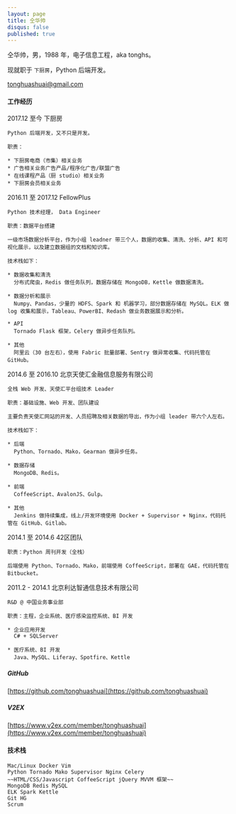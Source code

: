 ```yaml
---
layout: page
title: 仝华帅
disqus: false
published: true
---
```


仝华帅，男，1988 年，电子信息工程，aka tonghs。

现就职于 `下厨房`，Python 后端开发。

[tonghuashuai@gmail.com](mailto:tonghuashuai#gmail.com)

####     
#### 工作经历

2017.12 至今 下厨房 

    Python 后端开发，又不只是开发。

    职责：

    * 下厨房电商（市集）相关业务
    * 广告相关业务广告产品/程序化广告/联盟广告
    * 在线课程产品（厨 studio）相关业务
    * 下厨房会员相关业务


2016.11 至 2017.12 FellowPlus 

    Python 技术经理， Data Engineer

    职责：数据平台搭建
    
    一级市场数据分析平台，作为小组 leadner 带三个人，数据的收集、清洗、分析、API 和可视化展示，以及建立数据组的文档和知识库。
    
    技术栈如下：
    
    * 数据收集和清洗
      分布式爬虫，Redis 做任务队列，数据存储在 MongoDB，Kettle 做数据清洗。
        
    * 数据分析和展示
      Numpy、Pandas，少量的 HDFS、Spark 和 机器学习，部分数据存储在 MySQL。ELK 做 log 收集和展示，Tableau、PowerBI、Redash 做业务数据展示和分析。
        
    * API
      Tornado Flask 框架，Celery 做异步任务队列。
    
    * 其他
      阿里云（30 台左右），使用 Fabric 批量部署、Sentry 做异常收集、代码托管在 GitHub。
     

2014.6 至 2016.10 北京天使汇金融信息服务有限公司

    全栈 Web 开发、天使汇平台组技术 Leader

    职责：基础设施、Web 开发、团队建设
    
    主要负责天使汇网站的开发、人员招聘及相关数据的导出，作为小组 leader 带六个人左右。

    技术栈如下：
    
    * 后端
      Python、Tornado、Mako，Gearman 做异步任务。
        
    * 数据存储
      MongoDB、Redis。
        
    * 前端
      CoffeeScript、AvalonJS、Gulp。
        
    * 其他
      Jenkins 做持续集成，线上/开发环境使用 Docker + Supervisor + Nginx，代码托管在 GitHub、Gitlab。

2014.1 至 2014.6 42区团队

    职责：Python 周刊开发（全栈）

    后端使用 Python、Tornado、Mako，前端使用 CoffeeScript，部署在 GAE，代码托管在 Bitbucket。

2011.2 - 2014.1 北京利达智通信息技术有限公司

    R&D @ 中国业务事业部

    职责：主程，企业系统、医疗感染监控系统、BI 开发

    * 企业应用开发
      C# + SQLServer
        
    * 医疗系统、BI 开发
      Java、MySQL、Liferay、Spotfire、Kettle


##### GitHub
[https://github.com/tonghuashuai](https://github.com/tonghuashuai)

##### V2EX
[https://www.v2ex.com/member/tonghuashuai](https://www.v2ex.com/member/tonghuashuai)

#### 技术栈
    Mac/Linux Docker Vim
    Python Tornado Mako Supervisor Nginx Celery
    ~~HTML/CSS/Javascript CoffeeScript jQuery MVVM 框架~~
    MongoDB Redis MySQL
    ELK Spark Kettle
    Git HG
    Scrum
